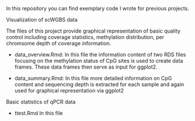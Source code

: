 In this repository you can find exemplary code I wrote for previous projects. 


Visualization of scWGBS data

The files of this project provide graphical representation of basic quality control including coverage statistics, 
methylation distribution, per chromsome depth of coverage information.

* data_overview.Rmd: 
  In this file the information content of two RDS files focusing on the methylation status of CpG sites is used to create data frames.
  These data frames then serve as input for ggplot2. 
  
* data_summary.Rmd:
  In this file more detailed information on CpG content and sequencing depth is extracted for each sample and again used for graphical representation via ggplot2
    


Basic statistics of qPCR data 

* ttest.Rmd
In this file 
